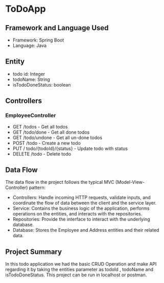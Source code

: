 # ToDoApp

## Framework and Language Used
- Framework: Spring Boot
- Language: Java

## Entity
- todo id: Integer
- todoName: String
- isTodoDoneStatus:  boolean


## Controllers
### EmployeeController
- GET /todos - Get all todos
- GET /todo/done - Get all done todos
- GET /todo/undone - Get all un-done todos
- POST /todo - Create a new todo
- PUT / todo/{todoId}/{status} - Update todo with status
- DELETE /todo - Delete todo


## Data Flow
The data flow in the project follows the typical MVC (Model-View-Controller) pattern:

- Controllers: Handle incoming HTTP requests, validate inputs, and coordinate the flow of data between the client and the service layer.
- Service: Contains the business logic of the application, performs operations on the entities, and interacts with the repositories.
- Repositories: Provide the interface to interact with the underlying database.
- Database: Stores the Employee and Address entities and their related data.

## Project Summary

In this todo application we had the basic CRUD Operation and make API regarding it by taking the entities parameter as todoId , todoName and isTodoDoneStatus.
This project can be run in localhost or postman.
